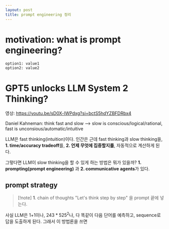 ```yaml
---
layout: post
title: prompt engineering 정리
---
```

# motivation: what is prompt engineering?

```table-of-contents
option1: value1
option2: value2
```

# GPT5 unlocks LLM System 2 Thinking?

영상: https://youtu.be/sD0X-lWPdxg?si=bctS5hdYZBFDRbx4

Daniel Kahneman: think fast and slow --> slow is conscious/logical/rational, fast is unconsious/automatic/intuitive

LLM은 fast thinking(intuition)이다. 인간은 근데 fast thinking과 slow thinking을, **1. time/accuracy tradeoff**를, **2. 언제 무엇에 집중할지를**, 자동적으로 계산하게 된다.

그렇다면 LLM이 slow thinking을 할 수 있게 하는 방법은 뭐가 있을까? **1. prompting(prompt engineering)** 과 **2. communicative agents**가 있다.
## prompt strategy


> [!note] **1**. chain of thoughts 
> "Let's think step by step" 을 prompt 끝에 넣는다.

사실 LLM은 1+1이나, $243*525^2$나, 다 똑같이 다음 단어를 예측하고, sequence로 답을 도출하게 된다. 그래서 
이 방법론을 쓰면 